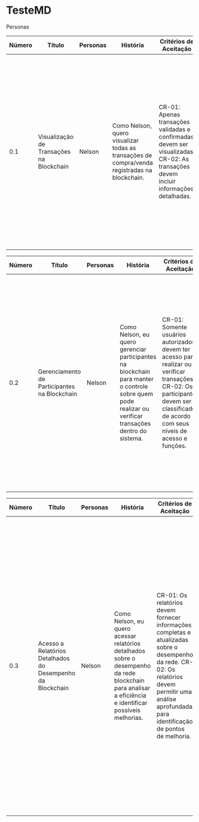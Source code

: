 # TesteMD



Personas


| Número | Título                                  | Personas | História                                                                                                        | Critérios de Aceitação                                                                                     | Testes de Aceitação                                                                                                                             |
|--------|-----------------------------------------|----------|-----------------------------------------------------------------------------------------------------------------|------------------------------------------------------------------------------------------------------------|------------------------------------------------------------------------------------------------------------------------------------------------|
| 0.1    | Visualização de Transações na Blockchain | Nelson   | Como Nelson, quero visualizar todas as transações de compra/venda registradas na blockchain.                    | CR-01: Apenas transações validadas e confirmadas devem ser visualizadas. CR-02: As transações devem incluir informações detalhadas. | CR-01: a. Acessar lista de transações. b. Filtrar transações por data. c. Visualizar detalhes de uma transação. CR-02: a. Visualizar endereço do remetente e destinatário. b. Acesso ao histórico de preços. c. Identificar e verificar o timestamp de cada transação. |

| Número | Título                                      | Personas | História                                                                                                        | Critérios de Aceitação                                                                                                     | Testes de Aceitação                                                                                                                                                                      |
|--------|---------------------------------------------|----------|-----------------------------------------------------------------------------------------------------------------|----------------------------------------------------------------------------------------------------------------------------|-----------------------------------------------------------------------------------------------------------------------------------------------------------------------------------------|
| 0.2    | Gerenciamento de Participantes na Blockchain | Nelson   | Como Nelson, eu quero gerenciar participantes na blockchain para manter o controle sobre quem pode realizar ou verificar transações dentro do sistema. | CR-01: Somente usuários autorizados devem ter acesso para realizar ou verificar transações. CR-02: Os participantes devem ser classificados de acordo com seus níveis de acesso e funções. | CR-01: a. Testar adicionar novo participante. b. Avaliar remoção de participante. c. Verificar atualização de permissões. CR-02: a. Confirmar visualização de todos os participantes e níveis de acesso. b. Testar modificação do nível de acesso. c. Checar aplicação correta das mudanças de nível de acesso. |

| Número | Título                                            | Personas | História                                                                                                  | Critérios de Aceitação                                                                                                               | Testes de Aceitação                                                                                                                                                                          |
|--------|---------------------------------------------------|----------|-----------------------------------------------------------------------------------------------------------|--------------------------------------------------------------------------------------------------------------------------------------|--------------------------------------------------------------------------------------------------------------------------------------------------------------------------------------------|
| 0.3    | Acesso a Relatórios Detalhados do Desempenho da Blockchain | Nelson   | Como Nelson, eu quero acessar relatórios detalhados sobre o desempenho da rede blockchain para analisar a eficiência e identificar possíveis melhorias. | CR-01: Os relatórios devem fornecer informações completas e atualizadas sobre o desempenho da rede. CR-02: Os relatórios devem permitir uma análise aprofundada para identificação de pontos de melhoria. | CR-01: a. Confirmar que Nelson pode acessar e entender o relatório de atividades recentes. b. Verificar se Nelson consegue visualizar e interpretar o relatório de eficiência de transação. c. Testar a visualização e compreensão do relatório de tempo de bloco por Nelson. CR-02: a. Avaliar a capacidade de Nelson de analisar as tendências de velocidade de transação. b. Checar se Nelson pode identificar padrões de congestionamento de rede eficientemente. c. Confirmar que Nelson pode avaliar a distribuição geográfica das transações corretamente. |

